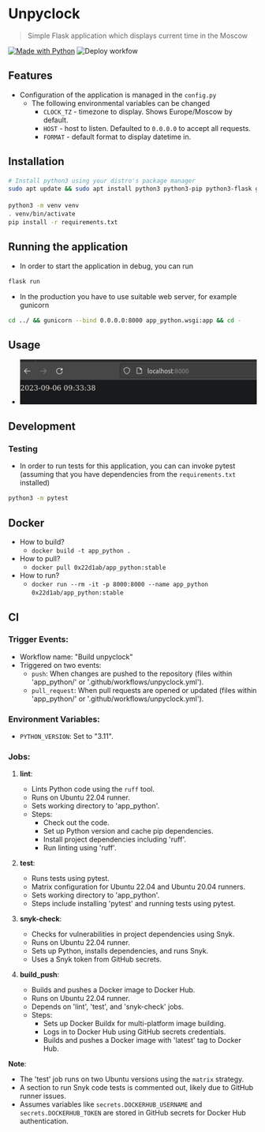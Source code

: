 # Unpyclock
> Simple Flask application which displays current time in the Moscow 


[![Made with Python](https://img.shields.io/badge/Python->=3.6-blue?logo=python&logoColor=white)](https://python.org "Go to Python website")
![Deploy workfow](https://github.com/lcensies/core-course-labs/blob/main/.github/workflows/deploy.yml/badge.svg)



## Features


- Configuration of the application is managed in the `config.py`
    - The following environmental variables can be changed
        - `CLOCK_TZ` - timezone to display. Shows Europe/Moscow by default.
        - `HOST` - host to listen. Defaulted to `0.0.0.0` to accept all requests. 
        - `FORMAT` - default format to display datetime in.



## Installation

```bash
# Install python3 using your distro's package manager
sudo apt update && sudo apt install python3 python3-pip python3-flask gunicorn

python3 -m venv venv
. venv/bin/activate
pip install -r requirements.txt
```

## Running the application

- In order to start the application in debug, you can run
```bash
flask run
```

- In the production you have to use suitable web server, for example gunicorn
```bash
cd ../ && gunicorn --bind 0.0.0.0:8000 app_python.wsgi:app && cd -
```

## Usage

- ![](assets/2023-09-06-09-33-50.png)


## Development

### Testing

- In order to run tests for this application, you can can invoke pytest (assuming that you have dependencies from the `requirements.txt` installed)
```bash
python3 -m pytest
```

## Docker

- How to build?
    - `docker build -t app_python .`
- How to pull?
    - `docker pull 0x22d1ab/app_python:stable`
- How to run?
    - `docker run --rm -it -p 8000:8000 --name app_python 0x22d1ab/app_python:stable`

## CI

### Trigger Events:
- Workflow name: "Build unpyclock"
- Triggered on two events:
  - `push`: When changes are pushed to the repository (files within 'app_python/' or '.github/workflows/unpyclock.yml').
  - `pull_request`: When pull requests are opened or updated (files within 'app_python/' or '.github/workflows/unpyclock.yml').

### Environment Variables:
- `PYTHON_VERSION`: Set to "3.11".

### Jobs:
1. **lint**:
   - Lints Python code using the `ruff` tool.
   - Runs on Ubuntu 22.04 runner.
   - Sets working directory to 'app_python'.
   - Steps:
     - Check out the code.
     - Set up Python version and cache pip dependencies.
     - Install project dependencies including 'ruff'.
     - Run linting using 'ruff'.

2. **test**:
   - Runs tests using pytest.
   - Matrix configuration for Ubuntu 22.04 and Ubuntu 20.04 runners.
   - Sets working directory to 'app_python'.
   - Steps include installing 'pytest' and running tests using pytest.

3. **snyk-check**:
   - Checks for vulnerabilities in project dependencies using Snyk.
   - Runs on Ubuntu 22.04 runner.
   - Sets up Python, installs dependencies, and runs Snyk.
   - Uses a Snyk token from GitHub secrets.

4. **build_push**:
   - Builds and pushes a Docker image to Docker Hub.
   - Runs on Ubuntu 22.04 runner.
   - Depends on 'lint', 'test', and 'snyk-check' jobs.
   - Steps:
     - Sets up Docker Buildx for multi-platform image building.
     - Logs in to Docker Hub using GitHub secrets credentials.
     - Builds and pushes a Docker image with 'latest' tag to Docker Hub.

**Note**:
- The 'test' job runs on two Ubuntu versions using the `matrix` strategy.
- A section to run Snyk code tests is commented out, likely due to GitHub runner issues.
- Assumes variables like `secrets.DOCKERHUB_USERNAME` and `secrets.DOCKERHUB_TOKEN` are stored in GitHub secrets for Docker Hub authentication.